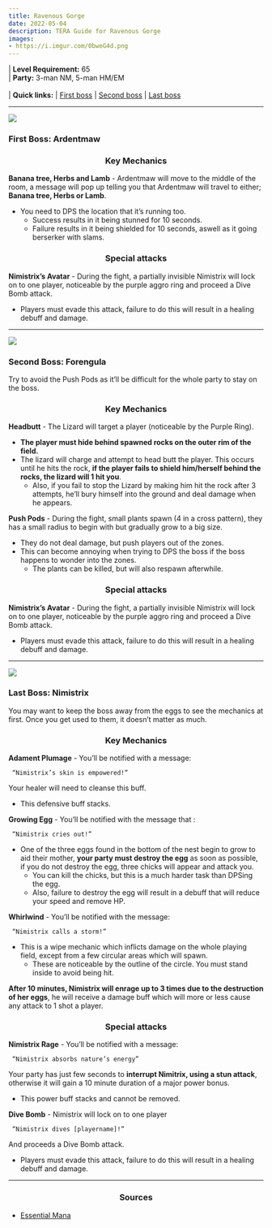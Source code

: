 ```yaml
---
title: Ravenous Gorge 
date: 2022-05-04
description: TERA Guide for Ravenous Gorge
images:
- https://i.imgur.com/0bweG4d.png
---
```

 | **Level Requirement:** 65
<br> | **Party:** 3-man NM, 5-man HM/EM
<br>
<br> | **Quick links:**
| [First boss](#first-boss) 
| [Second boss](#second-boss) 
| [Last boss](#last-boss) 
<hr/>

<div id="first-boss">

![](https://i.imgur.com/1oE9zb7.png)
<h3>First Boss: Ardentmaw</h3>
<center><h3>Key Mechanics</h3></center>

**Banana tree, Herbs and Lamb** - Ardentmaw will move to the middle of the room, a message will pop up telling you that Ardentmaw will travel to either; **Banana tree, Herbs or Lamb**. 
* You need to DPS the location that it’s running too. 
  * Success results in it being stunned for 10 seconds. 
  * Failure results in it being shielded for 10 seconds, aswell as it going berserker with slams.


<center><h3>Special attacks</h3></center>

**Nimistrix’s Avatar** - During the fight, a partially invisible Nimistrix will lock on to one player, noticeable by the purple aggro ring and proceed a Dive Bomb attack. 
* Players must evade this attack, failure to do this will result in a healing debuff and damage.

</div>
<hr/>

<div id="second-boss">

![](https://i.imgur.com/OCC1M44.png)
<h3>Second Boss: Forengula</h3>

Try to avoid the Push Pods as it’ll be difficult for the whole party to stay on the boss.

<center><h3>Key Mechanics</h3></center>

**Headbutt** - The Lizard will target a player (noticeable by the Purple Ring). 
  * **The player must hide behind spawned rocks on the outer rim of the field.**
* The lizard will charge and attempt to head butt the player. This occurs until he hits the rock, **if the player fails to shield him/herself behind the rocks, the lizard will 1 hit you**. 
  * Also, if you fail to stop the Lizard by making him hit the rock after 3 attempts, he’ll bury himself into the ground and deal damage when he appears.

**Push Pods** - During the fight, small plants spawn (4 in a cross pattern), they has a small radius to begin with but gradually grow to a big size. 
  * They do not deal damage, but push players out of the zones. 
* This can become annoying when trying to DPS the boss if the boss happens to wonder into the zones. 
  * The plants can be killed, but will also respawn afterwhile.

<center><h3>Special attacks</h3></center>

**Nimistrix’s Avatar** - During the fight, a partially invisible Nimistrix will lock on to one player, noticeable by the purple aggro ring and proceed a Dive Bomb attack. 
* Players must evade this attack, failure to do this will result in a healing debuff and damage.

</div>
<hr/>

<div id="last-boss">

![](https://i.imgur.com/7uhiBBr.png)
<h3>Last Boss: Nimistrix</h3>

You may want to keep the boss away from the eggs to see the mechanics at first. Once you get used to them, it doesn’t matter as much.

<center><h3>Key Mechanics</h3></center>

**Adament Plumage** - You’ll be notified with a message: 

     “Nimistrix’s skin is empowered!”
     
Your healer will need to cleanse this buff. 
* This defensive buff stacks. 

**Growing Egg** - You’ll be notified with the message that : 

     “Nimistrix cries out!” 
     
* One of the three eggs found in the bottom of the nest begin to grow to aid their mother, **your party must destroy the egg** as soon as possible, if you do not destroy the egg, three chicks will appear and attack you. 
  * You can kill the chicks, but this is a much harder task than DPSing the egg. 
  * Also, failure to destroy the egg will result in a debuff that will reduce your speed and remove HP.

**Whirlwind** - You’ll be notified with the message: 

     “Nimistrix calls a storm!” 
     
* This is a wipe mechanic which inflicts damage on the whole playing field, except from a few circular areas which will spawn. 
  * These are noticeable by the outline of the circle. You must stand inside to avoid being hit.
  
**After 10 minutes, Nimistrix will enrage up to 3 times due to the destruction of her eggs**, he will receive a damage buff which will more or less cause any attack to 1 shot a player.

<center><h3>Special attacks</h3></center>

**Nimistrix Rage** - You’ll be notified with a message:

     “Nimistrix absorbs nature’s energy”
     
Your party has just few seconds to **interrupt Nimitrix, using a stun attack**, otherwise it will gain a 10 minute duration of a major power bonus.    
* This power buff stacks and cannot be removed.

**Dive Bomb** - Nimistrix will lock on to one player 

     “Nimistrix dives [playername]!”
     
And proceeds a Dive Bomb attack. 
* Players must evade this attack, failure to do this will result in a healing debuff and damage.

</div>
<hr/>

<center><h3>Sources</h3></center>

* [Essential Mana]()
